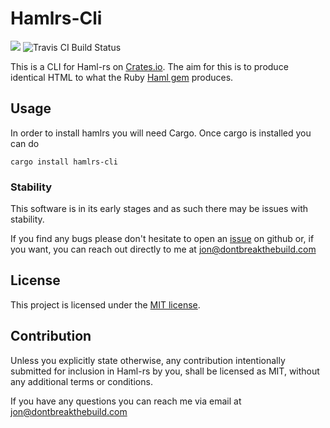 # Hamlrs-Cli

[![](https://img.shields.io/crates/v/hamlrs-cli.svg?maxAge=25920)](https://crates.io/crates/hamlrs-cli) ![Travis CI Build Status](https://travis-ci.org/jhartwell/haml-rs.svg?branch=master)

This is a CLI for Haml-rs on [Crates.io](https://crates.io/crates/hamlrs). The aim for this is to produce identical HTML to what the Ruby [Haml gem](https://rubygems.org/gems/haml) produces.

## Usage

In order to install hamlrs you will need Cargo. Once cargo is installed you can do

`cargo install hamlrs-cli`

### Stability

This software is in its early stages and as such there may be issues with stability.

If you find any bugs please don't hesitate to open an [issue](https://github.com/jhartwell/haml-rs/issues) on github or, if you want, you can reach out directly to me at jon@dontbreakthebuild.com

## License

This project is licensed under the [MIT license](https://github.com/jhartwell/haml-rs/blob/master/LICENSE).

## Contribution

Unless you explicitly state otherwise, any contribution intentionally submitted for inclusion in Haml-rs by you, shall be licensed as MIT, without any additional terms or conditions.


If you have any questions you can reach me via email at jon@dontbreakthebuild.com